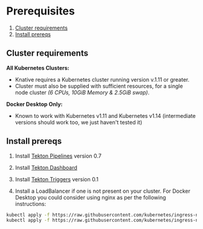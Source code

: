 # Prerequisites

1. [Cluster requirements](#cluster-requirements)
2. [Install prereqs](#install-prereqs)

## Cluster requirements

**All Kubernetes Clusters:**

- Knative requires a Kubernetes cluster running version v.1.11 or greater.
- Cluster must also be supplied with sufficient resources, for a single node cluster _(6 CPUs, 10GiB Memory & 2.5GiB swap)_.

**Docker Desktop Only:**

- Known to work with Kubernetes v1.11 and Kubernetes v1.14 (intermediate versions should work too, we just haven't tested it)

## Install prereqs

1. Install [Tekton Pipelines](https://github.com/tektoncd/pipeline/blob/master/docs/install.md) version 0.7  

2. Install [Tekton Dashboard](https://github.com/tektoncd/dashboard)

3. Install [Tekton Triggers](https://github.com/tektoncd/triggers/blob/master/docs/install.md#installing-tekton-triggers-1) version 0.1  

4. Install a LoadBalancer if one is not present on your cluster.  For Docker Desktop you could consider using nginx as per the following instructions:

```bash
kubectl apply -f https://raw.githubusercontent.com/kubernetes/ingress-nginx/master/deploy/static/mandatory.yaml
kubectl apply -f https://raw.githubusercontent.com/kubernetes/ingress-nginx/master/deploy/static/provider/cloud-generic.yaml
```
